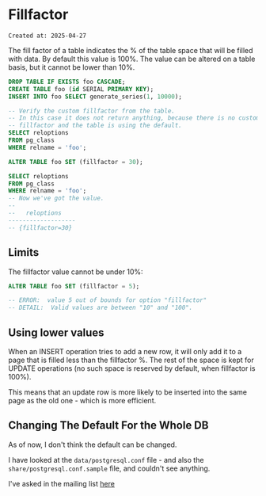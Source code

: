 # Fillfactor

```
Created at: 2025-04-27
```

The fill factor of a table indicates the % of the table space that will be
filled with data. By default this value is 100%. The value can be altered on
a table basis, but it cannot be lower than 10%.

```sql
DROP TABLE IF EXISTS foo CASCADE;
CREATE TABLE foo (id SERIAL PRIMARY KEY);
INSERT INTO foo SELECT generate_series(1, 10000);

-- Verify the custom fillfactor from the table.
-- In this case it does not return anything, because there is no custom
-- fillfactor and the table is using the default.
SELECT reloptions
FROM pg_class
WHERE relname = 'foo';

ALTER TABLE foo SET (fillfactor = 30);

SELECT reloptions
FROM pg_class
WHERE relname = 'foo';
-- Now we've got the value.
--
--   reloptions
-------------------
-- {fillfactor=30}
```

## Limits

The fillfactor value cannot be under 10%:

```sql
ALTER TABLE foo SET (fillfactor = 5);

-- ERROR:  value 5 out of bounds for option "fillfactor"
-- DETAIL:  Valid values are between "10" and "100".
```

## Using lower values

When an INSERT operation tries to add a new row, it will only add it to a page
that is filled less than the fillfactor %. The rest of the space is kept for
UPDATE operations (no such space is reserved by default, when fillfactor is
100%).

This means that an update row is more likely to be inserted into the same page
as the old one - which is more efficient.

## Changing The Default For the Whole DB

As of now, I don't think the default can be changed.

I have looked at the `data/postgresql.conf` file - and also the
`share/postgresql.conf.sample` file, and couldn't see anything.

I've asked in the mailing list
[here](https://www.postgresql.org/message-id/flat/CAM2F1VMu747bv5X3wTvhzLQUWRaJzREdaS%3DcoVz%2BWjxkBjzvng%40mail.gmail.com)

